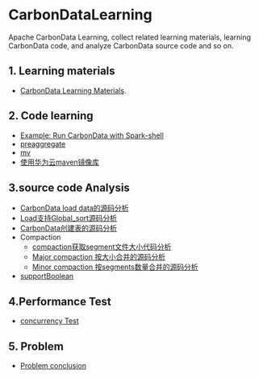 # CarbonDataLearning
Apache CarbonData Learning, collect related learning materials, learning CarbonData code, and analyze CarbonData source code and so on.


## 1. Learning materials
 - [CarbonData Learning Materials](https://github.com/xubo245/CarbonDataLearning/blob/master/docs/learningMaterials/CarbonData%20Learning%20Materials.md).   
 
## 2. Code learning
 - [Example: Run CarbonData with Spark-shell]()
 - [preaggregate]()
 - [mv]()
 - [使用华为云maven镜像库]()
 
## 3.source code Analysis
 - [CarbonData load data的源码分析]()
 - [Load支持Global_sort源码分析]()
 - [CarbonData创建表的源码分析]()
 - Compaction
	 - [compaction获取segment文件大小代码分析]()
	 - [Major compaction 按大小合并的源码分析]()
	 - [Minor compaction 按segments数量合并的源码分析]()
 - [supportBoolean]()
 
 ## 4.Performance Test
 - [concurrency Test]()
 ## 5. Problem 
 - [Problem conclusion]()


